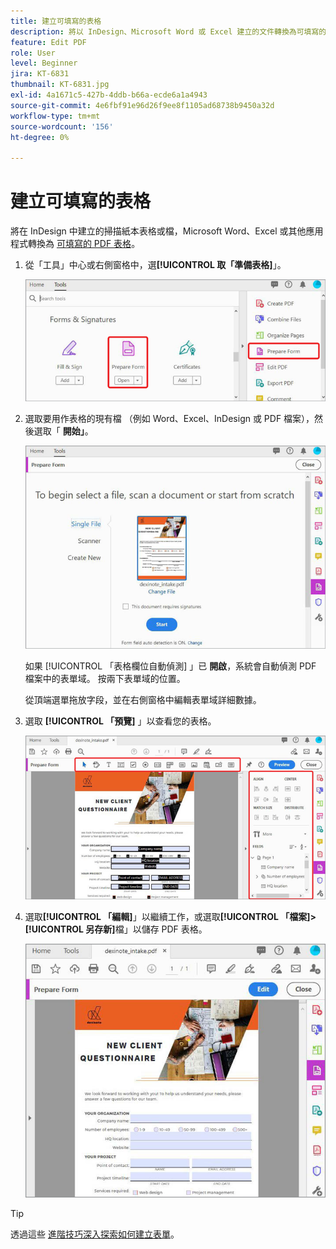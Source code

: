 ```yaml
---
title: 建立可填寫的表格
description: 將以 InDesign、Microsoft Word 或 Excel 建立的文件轉換為可填寫的 PDF 表格
feature: Edit PDF
role: User
level: Beginner
jira: KT-6831
thumbnail: KT-6831.jpg
exl-id: 4a1671c5-427b-4ddb-b66a-ecde6a1a4943
source-git-commit: 4e6fbf91e96d26f9ee8f1105ad68738b9450a32d
workflow-type: tm+mt
source-wordcount: '156'
ht-degree: 0%

---
```


# 建立可填寫的表格

將在 InDesign 中建立的掃描紙本表格或檔，Microsoft Word、Excel 或其他應用程式轉換為 [可填寫的 PDF 表格](https://www.adobe.com/tw/acrobat/online/sign-pdf.html)。

1. 從「工具」中心或右側窗格中，選&#x200B;**[!UICONTROL 取「準備表格]**」。

   ![窗體步驟 1](../assets/Form_1.png)

1. 選取要用作表格的現有檔 （例如 Word、Excel、InDesign 或 PDF 檔案），然後選取「 **開始」**。

   ![表單步驟 2](../assets/Form_2.png)

   如果 [!UICONTROL 「表格欄位自動偵測] 」已 **開啟**，系統會自動偵測 PDF 檔案中的表單域。 按兩下表單域的位置。

   從頂端選單拖放字段，並在右側窗格中編輯表單域詳細數據。

1. 選取 **[!UICONTROL 「預覽]** 」以查看您的表格。

   ![窗體步驟 3](../assets/Form_3.png)

1. 選取&#x200B;**[!UICONTROL 「編輯]**」以繼續工作，或選取&#x200B;**[!UICONTROL 「檔案]**&#x200B;**>**&#x200B;**[!UICONTROL 另存新]**&#x200B;檔」以儲存 PDF 表格。

   ![表格步驟 4](../assets/Form_4.png)

>[!TIP]
>
>透過這些 [進階技巧深入探索如何建立表單](../advanced-tasks/advancedforms.md)。